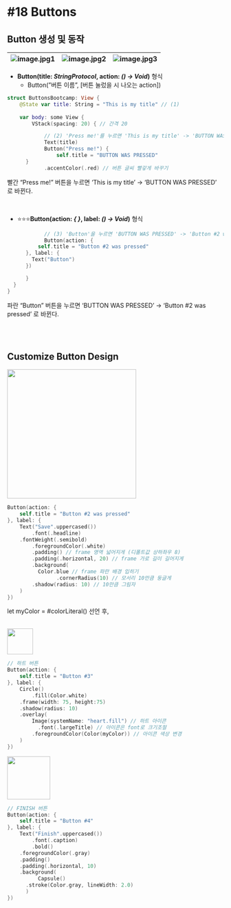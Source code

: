 # **#18 Buttons**

## Button 생성 및 동작

![image.jpg1](https://user-images.githubusercontent.com/126866283/235300862-1bf0a41c-056d-41a6-9d16-d1fe70331209.png) |![image.jpg2](https://user-images.githubusercontent.com/126866283/235300883-26127abc-1e27-4882-97b2-faa7a5dc3e3e.png) |![image.jpg3](https://user-images.githubusercontent.com/126866283/235300899-71f417f4-dcff-48c4-852b-2de804d5da87.png)
--- | --- | --- 


- **Button(title: *StringProtocol*, action: *() → Void*)** 형식
    - Button(”버튼 이름”, [버튼 눌렀을 시 나오는 action])

```swift
struct ButtonsBootcamp: View {
	@State var title: String = "This is my title" // (1)
    
	var body: some View {
		VStack(spacing: 20) { // 간격 20

			// (2) 'Press me!'를 누르면 'This is my title' -> 'BUTTON WAS PRESSED'로 바뀜
			Text(title)
			Button("Press me!") {
				self.title = "BUTTON WAS PRESSED" 
      }
			.accentColor(.red) // 버튼 글씨 빨갛게 바꾸기
```

빨간 “Press me!” 버튼을 누르면 ‘This is my title’ → ‘BUTTON WAS PRESSED’ 로 바뀐다.

<br>

- ⭐️⭐️⭐️**Button(action: *{ }*, label: *() → Void*)** 형식

```swift
			// (3) 'Button'을 누르면 'BUTTON WAS PRESSED' -> 'Button #2 was pressed' 로 바뀜
			Button(action: {
	      self.title = "Button #2 was pressed"
      }, label: {
        Text("Button") 
      })

	  }
  }
}
```

파란 “Button” 버튼을 누르면 ‘BUTTON WAS PRESSED’ → ‘Button #2 was pressed’ 로 바뀐다.

<br>
<br>

## Customize Button Design

<img src="https://user-images.githubusercontent.com/126866283/235301096-e637feec-8a9c-4fe9-ac32-0f74d12960a9.png" width=300>

```swift
Button(action: {
	self.title = "Button #2 was pressed"
}, label: {
	Text("Save".uppercased())
		.font(.headline)
    .fontWeight(.semibold)
		.foregroundColor(.white)
		.padding() // frame 영역 넓어지게 (디폴트값 상하좌우 8)
		.padding(.horizontal, 20) // frame 가로 길이 길어지게
		.background(
		  Color.blue // frame 파란 배경 입히기
				.cornerRadius(10) // 모서리 10만큼 둥글게
        .shadow(radius: 10) // 10만큼 그림자
    ) 
})
```

let myColor = #colorLiteral() 선언 후,

<br>

<img src="https://user-images.githubusercontent.com/126866283/235301172-be21120e-0fa5-49fa-8c07-efe51602638d.png" width=60>


```swift
// 하트 버튼
Button(action: {
	self.title = "Button #3"
}, label: {
	Circle()
		.fill(Color.white)
    .frame(width: 75, height:75)
    .shadow(radius: 10)
    .overlay(
	    Image(systemName: "heart.fill") // 하트 아이콘
	      .font(.largeTitle) // 아이콘은 font로 크기조절
        .foregroundColor(Color(myColor)) // 아이콘 색상 변경
    )
})
```


<img src="https://user-images.githubusercontent.com/126866283/235301216-2ba6c68d-60da-4500-acad-d7c187dce382.png" width=100>

```swift
// FINISH 버튼
Button(action: {
	self.title = "Button #4"
}, label: {
	Text("Finish".uppercased())
		.font(.caption)
		.bold()
    .foregroundColor(.gray)
    .padding()
    .padding(.horizontal, 10)
    .background(
		  Capsule()
      .stroke(Color.gray, lineWidth: 2.0)
	  )
})
```

